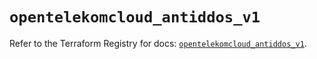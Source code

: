 # `opentelekomcloud_antiddos_v1`

Refer to the Terraform Registry for docs: [`opentelekomcloud_antiddos_v1`](https://registry.terraform.io/providers/opentelekomcloud/opentelekomcloud/1.36.42/docs/resources/antiddos_v1).
